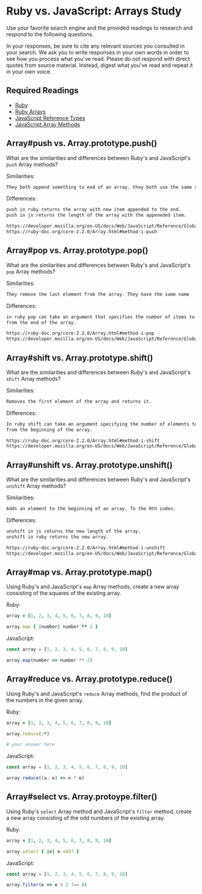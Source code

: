 # Ruby vs. JavaScript: Arrays Study

Use your favorite search engine and the provided readings to research and
respond to the following questions.

In your responses, be sure to cite any relevant sources you consulted in your
search. We ask you to write responses in your own words in order to see how you
process what you've read. Please do not respond with direct quotes from source
material. Instead, digest what you've read and repeat it in your own voice.

## Required Readings

-   [Ruby](https://github.com/ga-wdi-boston/ruby)
-   [Ruby Arrays](https://github.com/ga-wdi-boston/ruby-arrays)
-   [JavaScript Reference Types](https://github.com/ga-wdi-boston/js-reference-types)
-   [JavaScript Array Methods](https://github.com/ga-wdi-boston/js-array-methods)

## Array#push vs. Array.prototype.push()

What are the similarities and differences between Ruby's and JavaScript's `push`
Array methods?

Similarities:

```md
They both append something to end of an array. they both use the same syntax.
```

Differences:

```md
push in ruby returns the array with new item appended to the end.
push in js returns the length of the array with the appeneded item.

https://developer.mozilla.org/en-US/docs/Web/JavaScript/Reference/Global_Objects/Array/push
https://ruby-doc.org/core-2.2.0/Array.html#method-i-push
```

## Array#pop vs. Array.prototype.pop()

What are the similarities and differences between Ruby's and JavaScript's `pop`
Array methods?

Similarities:

```md
They remove the last element from the array. They have the same name
```

Differences:

```md
in ruby pop can take an argument that specifies the number of items to remove
from the end of the array.

https://ruby-doc.org/core-2.2.0/Array.html#method-i-pop
https://developer.mozilla.org/en-US/docs/Web/JavaScript/Reference/Global_Objects/Array/pop
```

## Array#shift vs. Array.prototype.shift()

What are the similarities and differences between Ruby's and JavaScript's
`shift` Array methods?

Similarities:

```md
Removes the first element of the array and returns it.
```

Differences:

```md
In ruby shift can take an argument specifying the number of elements to remove
from the beginning of the array.

https://ruby-doc.org/core-2.2.0/Array.html#method-i-shift
https://developer.mozilla.org/en-US/docs/Web/JavaScript/Reference/Global_Objects/Array/shift
```

## Array#unshift vs. Array.prototype.unshift()

What are the similarities and differences between Ruby's and JavaScript's
`unshift` Array methods?

Similarities:

```md
Adds an element to the beginning of an array. To the 0th index.
```

Differences:

```md
unshift in js returns the new length of the array.
unshift in ruby returns the new array.

https://ruby-doc.org/core-2.2.0/Array.html#method-i-unshift
https://developer.mozilla.org/en-US/docs/Web/JavaScript/Reference/Global_Objects/Array/unshift
```

## Array#map vs. Array.prototype.map()

Using Ruby's and JavaScript's `map` Array methods, create a new array consisting
of the squares of the existing array.

Ruby:

```ruby
array = [1, 2, 3, 4, 5, 6, 7, 8, 9, 10]

array.map { |number| number ** 2 }
```

JavaScript:

```javascript
const array = [1, 2, 3, 4, 5, 6, 7, 8, 9, 10]

array.map(number => number ** 2)

```

## Array#reduce vs. Array.prototype.reduce()

Using Ruby's and JavaScript's `reduce` Array methods, find the product of the
numbers in the given array.

Ruby:

```ruby
array = [1, 2, 3, 4, 5, 6, 7, 8, 9, 10]

array.reduce(:*)

# your answer here
```

JavaScript:

```javascript
const array = [1, 2, 3, 4, 5, 6, 7, 8, 9, 10]

array.reduce((a, e) => n * e)
```

## Array#select vs. Array.protoype.filter()

Using Ruby's `select` Array method and JavaScript's `filter` method, create a
new array consisting of the odd numbers of the existing array.

Ruby:

```ruby
array = [1, 2, 3, 4, 5, 6, 7, 8, 9, 10]

array.select { |e| e.odd? }
```

JavaScript:

```javascript
const array = [1, 2, 3, 4, 5, 6, 7, 8, 9, 10]

array.filter(e => e % 2 !== 0)

```
